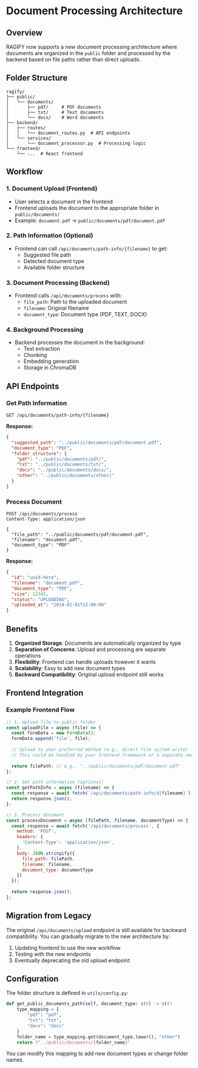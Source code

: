 # Document Processing Architecture

## Overview

RAGIFY now supports a new document processing architecture where documents are organized in the `public` folder and processed by the backend based on file paths rather than direct uploads.

## Folder Structure

```
ragify/
├── public/
│   └── documents/
│       ├── pdf/     # PDF documents
│       ├── txt/     # Text documents
│       └── docx/    # Word documents
├── backend/
│   ├── routes/
│   │   └── document_routes.py  # API endpoints
│   └── services/
│       └── document_processor.py  # Processing logic
└── frontend/
    └── ...  # React frontend
```

## Workflow

### 1. Document Upload (Frontend)
- User selects a document in the frontend
- Frontend uploads the document to the appropriate folder in `public/documents/`
- Example: `document.pdf` → `public/documents/pdf/document.pdf`

### 2. Path Information (Optional)
- Frontend can call `/api/documents/path-info/{filename}` to get:
  - Suggested file path
  - Detected document type
  - Available folder structure

### 3. Document Processing (Backend)
- Frontend calls `/api/documents/process` with:
  - `file_path`: Path to the uploaded document
  - `filename`: Original filename
  - `document_type`: Document type (PDF, TEXT, DOCX)

### 4. Background Processing
- Backend processes the document in the background:
  - Text extraction
  - Chunking
  - Embedding generation
  - Storage in ChromaDB

## API Endpoints

### Get Path Information
```http
GET /api/documents/path-info/{filename}
```

**Response:**
```json
{
  "suggested_path": "../public/documents/pdf/document.pdf",
  "document_type": "PDF",
  "folder_structure": {
    "pdf": "../public/documents/pdf/",
    "txt": "../public/documents/txt/",
    "docx": "../public/documents/docx/",
    "other": "../public/documents/other/"
  }
}
```

### Process Document
```http
POST /api/documents/process
Content-Type: application/json

{
  "file_path": "../public/documents/pdf/document.pdf",
  "filename": "document.pdf",
  "document_type": "PDF"
}
```

**Response:**
```json
{
  "id": "uuid-here",
  "filename": "document.pdf",
  "document_type": "PDF",
  "size": 12345,
  "status": "UPLOADING",
  "uploaded_at": "2024-01-01T12:00:00"
}
```

## Benefits

1. **Organized Storage**: Documents are automatically organized by type
2. **Separation of Concerns**: Upload and processing are separate operations
3. **Flexibility**: Frontend can handle uploads however it wants
4. **Scalability**: Easy to add new document types
5. **Backward Compatibility**: Original upload endpoint still works

## Frontend Integration

### Example Frontend Flow

```javascript
// 1. Upload file to public folder
const uploadFile = async (file) => {
  const formData = new FormData();
  formData.append('file', file);
  
  // Upload to your preferred method (e.g., direct file system write)
  // This could be handled by your frontend framework or a separate service
  
  return filePath; // e.g., "../public/documents/pdf/document.pdf"
};

// 2. Get path information (optional)
const getPathInfo = async (filename) => {
  const response = await fetch(`/api/documents/path-info/${filename}`);
  return response.json();
};

// 3. Process document
const processDocument = async (filePath, filename, documentType) => {
  const response = await fetch('/api/documents/process', {
    method: 'POST',
    headers: {
      'Content-Type': 'application/json',
    },
    body: JSON.stringify({
      file_path: filePath,
      filename: filename,
      document_type: documentType
    })
  });
  
  return response.json();
};
```

## Migration from Legacy

The original `/api/documents/upload` endpoint is still available for backward compatibility. You can gradually migrate to the new architecture by:

1. Updating frontend to use the new workflow
2. Testing with the new endpoints
3. Eventually deprecating the old upload endpoint

## Configuration

The folder structure is defined in `utils/config.py`:

```python
def get_public_documents_path(self, document_type: str) -> str:
    type_mapping = {
        "pdf": "pdf",
        "txt": "txt", 
        "docx": "docx"
    }
    folder_name = type_mapping.get(document_type.lower(), "other")
    return f"../public/documents/{folder_name}"
```

You can modify this mapping to add new document types or change folder names. 